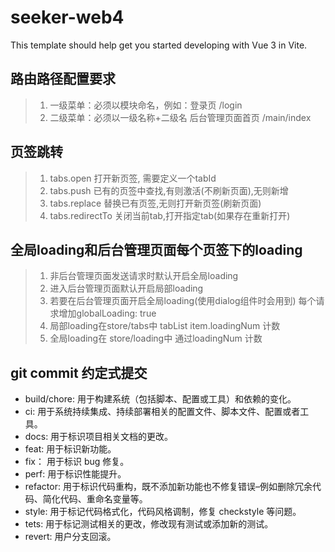 # seeker-web4

This template should help get you started developing with Vue 3 in Vite.

## 路由路径配置要求

> 1.  一级菜单：必须以模块命名，例如：登录页 /login
> 2.  二级菜单：必须以一级名称+二级名 后台管理页面首页 /main/index

## 页签跳转

> 1. tabs.open 打开新页签, 需要定义一个tabId
> 2. tabs.push 已有的页签中查找,有则激活(不刷新页面),无则新增
> 3. tabs.replace 替换已有页签,无则打开新页签(刷新页面)
> 4. tabs.redirectTo 关闭当前tab,打开指定tab(如果存在重新打开)

## 全局loading和后台管理页面每个页签下的loading

> 1. 非后台管理页面发送请求时默认开启全局loading
> 2. 进入后台管理页面默认开启局部loading
> 3. 若要在后台管理页面开启全局loading(使用dialog组件时会用到) 每个请求增加globalLoading: true
> 4. 局部loading在store/tabs中 tabList item.loadingNum 计数
> 5. 全局loading在 store/loading中 通过loadingNum 计数

## git commit 约定式提交

- build/chore: 用于构建系统（包括脚本、配置或工具）和依赖的变化。
- ci: 用于系统持续集成、持续部署相关的配置文件、脚本文件、配置或者工具。
- docs: 用于标识项目相关文档的更改。
- feat: 用于标识新功能。
- fix： 用于标识 bug 修复。
- perf: 用于标识性能提升。
- refactor: 用于标识代码重构，既不添加新功能也不修复错误–例如删除冗余代码、简化代码、重命名变量等。
- style: 用于标记代码格式化，代码风格调制，修复 checkstyle 等问题。
- tets: 用于标记测试相关的更改，修改现有测试或添加新的测试。
- revert: 用户分支回滚。
